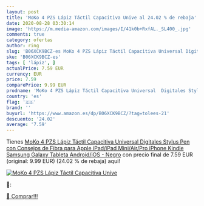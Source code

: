 ```yaml
---
layout: post
title: 'MoKo 4 PZS Lápiz Táctil Capacitiva Unive al 24.02 % de rebaja'
date: 2020-08-28 03:30:14
image: 'https://m.media-amazon.com/images/I/41k0b+RxfAL._SL400_.jpg'
comments: true
category: ofertas
author: ring
slug: 'B06XCK9BCZ-es MoKo 4 PZS Lápiz Táctil Capacitiva Universal Digitales...'
sku: 'B06XCK9BCZ-es'
tags: [ 'lápiz', ]
actualPrice: 7.59 EUR
currency: EUR
price: 7.59
comparePrice: 9.99 EUR
prodname: 'MoKo 4 PZS Lápiz Táctil Capacitiva Universal  Digitales Stylus Pen con Consejos de Fibra para Apple iPad/iPad Mini/Air/Pro  iPhone  Kindle  Samsung Galaxy  Tableta Android/iOS - Negro'
country: 'es'
flag: '🇪🇸'
brand: ''
buyurl: 'https://www.amazon.es/dp/B06XCK9BCZ/?tag=tolees-21'
descuento: '24.02'
average: '7.59'
---
```


Tienes [MoKo 4 PZS Lápiz Táctil Capacitiva Universal  Digitales Stylus Pen con Consejos de Fibra para Apple iPad/iPad Mini/Air/Pro  iPhone  Kindle  Samsung Galaxy  Tableta Android/iOS - Negro](https://www.amazon.es/dp/B06XCK9BCZ/?tag=tolees-21) con precio final de  7.59 EUR (original: 9.99 EUR) (24.02 %  de rebaja) aqui!

[![MoKo 4 PZS Lápiz Táctil Capacitiva Unive](https://m.media-amazon.com/images/I/41k0b+RxfAL._SL400_.jpg)](https://www.amazon.es/dp/B06XCK9BCZ/?tag=tolees-21)

🔎:


[🛒 Comprar!!!](https://www.amazon.es/dp/B06XCK9BCZ/?tag=tolees-21)
